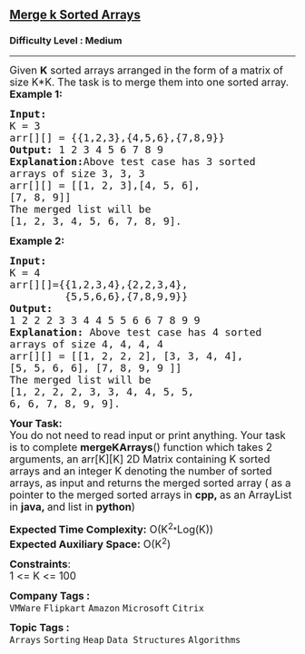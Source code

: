 <h2><a href="https://practice.geeksforgeeks.org/problems/merge-k-sorted-arrays/1?page=4&difficulty[]=1&status[]=unsolved&sortBy=submissions">Merge k Sorted Arrays</a></h2><h3>Difficulty Level : Medium</h3><hr><div class="problems_problem_content__Xm_eO"><p><span style="font-size:18px">Given <strong>K</strong> sorted arrays arranged in the form of a matrix of size K*K. The task is to merge them into one sorted array.<br>
<strong>Example 1:</strong> </span></p>

<pre><span style="font-size:18px"><strong>Input:
</strong>K = 3
arr[][] = {{1,2,3},{4,5,6},{7,8,9}}
<strong>Output: </strong>1&nbsp;2&nbsp;3&nbsp;4&nbsp;5 6 7 8 9<strong>
Explanation:</strong>Above test case has 3&nbsp;sorted
arrays of size 3, 3, 3
arr[][] = [[1, 2, 3],[4, 5, 6],&nbsp;
[7, 8, 9]]
The merged list will be 
[1, 2, 3, 4, 5, 6, 7, 8, 9].</span></pre>

<p><span style="font-size:18px"><strong>Example 2:</strong> </span></p>

<pre><span style="font-size:18px"><strong>Input:
</strong>K = 4
arr[][]={{1,2,3,4},{2,2,3,4},
         {5,5,6,6},{7,8,9,9}}
<strong>Output:
</strong>1 2 2 2 3 3 4 4 5 5 6 6 7 8 9 9&nbsp;<strong>
Explanation: </strong>Above test case has 4 sorted
arrays of size 4, 4, 4, 4
arr[][] = [[1, 2, 2, 2],&nbsp;[3, 3, 4, 4],
[5, 5, 6, 6],&nbsp;[7, 8, 9, 9&nbsp;]]
The merged list will be 
[1, 2, 2, 2, 3, 3, 4, 4, 5, 5, 
6, 6, 7, 8, 9, 9].</span></pre>

<p><span style="font-size:18px"><strong>Your&nbsp;Task:</strong><br>
You do not need to read input or print anything. Your task is to complete&nbsp;<strong>mergeKArrays</strong>() function which takes 2 arguments, an arr[K][K] 2D Matrix containing K&nbsp;sorted arrays and an integer K denoting the number of sorted arrays, as input and returns the merged sorted array ( as a pointer to the merged sorted arrays in <strong>cpp,&nbsp;</strong>as an ArrayList in&nbsp;<strong>java,&nbsp;</strong>and list in&nbsp;<strong>python</strong>)</span></p>

<p><span style="font-size:18px"><strong>Expected Time Complexity:</strong>&nbsp;O(K<sup>2</sup></span>*<span style="font-size:18px">Log(K))<br>
<strong>Expected Auxiliary Space:</strong>&nbsp;O(K<sup>2</sup>)</span></p>

<p><span style="font-size:18px"><strong>Constraints</strong>:<br>
1 &lt;= K &lt;= 100</span></p>
</div><p><span style=font-size:18px><strong>Company Tags : </strong><br><code>VMWare</code>&nbsp;<code>Flipkart</code>&nbsp;<code>Amazon</code>&nbsp;<code>Microsoft</code>&nbsp;<code>Citrix</code>&nbsp;<br><p><span style=font-size:18px><strong>Topic Tags : </strong><br><code>Arrays</code>&nbsp;<code>Sorting</code>&nbsp;<code>Heap</code>&nbsp;<code>Data Structures</code>&nbsp;<code>Algorithms</code>&nbsp;